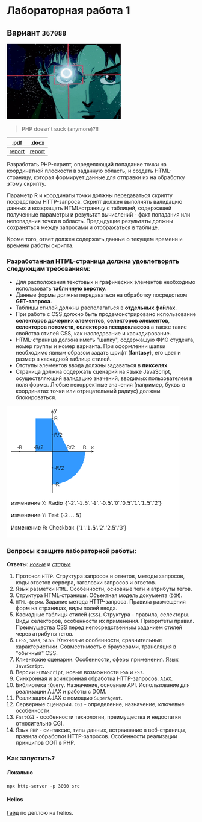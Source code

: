 # Лабораторная работа 1

## Вариант `367088`

<img alt="anime" src="https://github.com/maxbarsukov-itmo/web-1/blob/master/.resources/anime.gif" height="200">

> PHP doesn't suck (anymore)?!!

|.pdf|.docx|
|-|-|
| [report](./docs/report.pdf) | [report](./docs/report.docx) |

Разработать PHP-скрипт, определяющий попадание точки на координатной плоскости в заданную область, и создать HTML-страницу, которая формирует данные для отправки их на обработку этому скрипту.

Параметр R и координаты точки должны передаваться скрипту посредством HTTP-запроса. Скрипт должен выполнять валидацию данных и возвращать HTML-страницу с таблицей, содержащей полученные параметры и результат вычислений - факт попадания или непопадания точки в область. Предыдущие результаты должны сохраняться между запросами и отображаться в таблице.

Кроме того, ответ должен содержать данные о текущем времени и времени работы скрипта.

### Разработанная HTML-страница должна удовлетворять следующим требованиям:

- Для расположения текстовых и графических элементов необходимо использовать **табличную верстку**.
- Данные формы должны передаваться на обработку посредством **GET-запроса**.
- Таблицы стилей должны располагаться в **отдельных файлах**.
- При работе с CSS должно быть продемонстрировано использование **селекторов дочерних элементов**, **селекторов элементов**, **селекторов потомств**, **селекторов псевдоклассов** а также такие свойства стилей CSS, как наследование и каскадирование.
- HTML-страница должна иметь "шапку", содержащую ФИО студента, номер группы и номер варианта. При оформлении шапки необходимо явным образом задать шрифт (**fantasy**), его цвет и размер в каскадной таблице стилей.
- Отступы элементов ввода должны задаваться в **пикселях**.
- Страница должна содержать сценарий на языке JavaScript, осуществляющий валидацию значений, вводимых пользователем в поля формы. Любые некорректные значения (например, буквы в координатах точки или отрицательный радиус) должны блокироваться.

<img alt="Areas" src="https://github.com/maxbarsukov-itmo/web-1/blob/master/.resources/areas.png" height="350">

### Вопросы к защите лабораторной работы:

**Ответы**: [*новые*](https://github.com/EgorMIt/ITMO/blob/master/2%20-%20%D0%92%D0%B5%D0%B1-%D0%9F%D1%80%D0%BE%D0%B3%D1%80%D0%B0%D0%BC%D0%BC%D0%B8%D1%80%D0%BE%D0%B2%D0%B0%D0%BD%D0%B8%D0%B5/Lab1.md) и [*старые*](https://github.com/AppLoidx/Web-Development-Cheats/blob/master/itmo-university/labs/Lab1.md)

1. Протокол `HTTP`. Структура запросов и ответов, методы запросов, коды ответов сервера, заголовки запросов и ответов.
2. Язык разметки `HTML`. Особенности, основные теги и атрибуты тегов.
3. Структура HTML-страницы. Объектная модель документа (`DOM`).
4. `HTML-формы`. Задание метода HTTP-запроса. Правила размещения форм на страницах, виды полей ввода.
5. Каскадные таблицы стилей (`CSS`). Структура - правила, селекторы. Виды селекторов, особенности их применения. Приоритеты правил. Преимущества CSS перед непосредственным заданием стилей через атрибуты тегов.
6. `LESS`, `Sass`, `SCSS`. Ключевые особенности, сравнительные характеристики. Совместимость с браузерами, трансляция в "обычный" CSS.
7. Клиентские сценарии. Особенности, сферы применения. Язык `JavaScript`.
8. Версии `ECMAScript`, новые возможности `ES6` и `ES7`.
9. Синхронная и асинхронная обработка HTTP-запросов. `AJAX`.
10. Библиотека `jQuery`. Назначение, основные API. Использование для реализации AJAX и работы с DOM.
11. Реализация AJAX с помощью `SuperAgent`.
12. Серверные сценарии. `CGI` - определение, назначение, ключевые особенности.
13. `FastCGI` - особенности технологии, преимущества и недостатки относительно CGI.
14. Язык `PHP` - синтаксис, типы данных, встраивание в веб-страницы, правила обработки HTTP-запросов. Особенности реализации принципов ООП в PHP.

### Как запустить?

#### Локально

    npx http-server -p 3000 src

#### Helios

[Гайд](https://github.com/AppLoidx/Web-Development-Cheats/blob/master/itmo-university/deploy.md) по деплою на helios.
